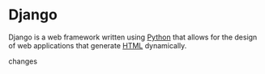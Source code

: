 # Django

Django is a web framework written using [Python](/wiki/Python) that allows for the design of web applications that generate [HTML](/wiki/HTML) dynamically.
changes